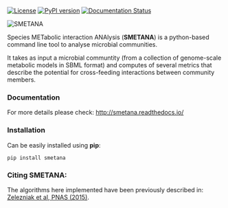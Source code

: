 [![License](https://img.shields.io/badge/License-Apache%202.0-blue.svg)](https://opensource.org/licenses/Apache-2.0) [![PyPI version](https://badge.fury.io/py/smetana.svg)](https://badge.fury.io/py/smetana) [![Documentation Status](http://readthedocs.org/projects/smetana/badge/?version=latest)](http://smetana.readthedocs.io/en/latest/?badge=latest)

![SMETANA](logo_300px.png)


Species METabolic interaction ANAlysis (**SMETANA**) is a python-based command line tool to analyse microbial communities. 

It takes as input a microbial communtity (from a collection of genome-scale metabolic models in SBML format) and computes of several metrics that describe the potential for cross-feeding interactions between community members. 

### Documentation

For more details please check: http://smetana.readthedocs.io/
 
### Installation

Can be easily installed using **pip**:
```
pip install smetana
```

### Citing SMETANA:

The algorithms here implemented have been previously described in: [Zelezniak et al, PNAS (2015)](http://www.pnas.org/content/112/20/6449.short).
